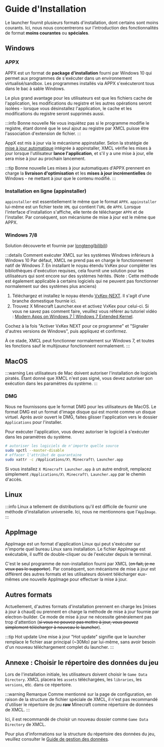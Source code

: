 # Guide d'Installation

Le launcher fournit plusieurs formats d'installation, dont certains sont moins courants. Ici, nous nous concentrerons sur l'introduction des fonctionnalités de format **moins courantes** ou **spéciales**.

## Windows

### APPX

APPX est un format de **package d'installation** fourni par Windows 10 qui permet aux programmes de s'exécuter dans un environnement virtualisé/sandbox. Les programmes installés via APPX s'exécuteront tous dans le bac à sable Windows.

Le plus grand avantage pour les utilisateurs est que les fichiers cache de l'application, les modifications du registre et les autres opérations seront isolées - lorsque vous désinstallez l'application, le cache et les modifications du registre seront supprimés aussi.

:::info Bonne nouvelle
Ne vous inquiétez pas si le programme modifie le registre, étant donné que le seul ajout au registre par XMCL puisse être l'association d'extension de fichier.
:::

AppX est mis à jour via le mécanisme appinstaller. Selon la stratégie de [mise à jour automatique](https://learn.microsoft.com/fr-fr/windows/msix/app-installer/auto-update-and-repair--overview#automatic-updates) intégrée à appinstaller, XMCL vérifie les mises à jour lorsque l'utilisateur **lance l'application**, et s'il y a une mise à jour, elle sera mise à jour au prochain lancement.

:::tip Bonne nouvelle
Les mises à jour automatiques d'APPX prennent en charge la **livraison d'optimisation** et les **mises à jour incrémentielles** de Windows - ne mettant à jour que le contenu modifié.
:::

### Installation en ligne (appinstaller)

`appinstaller` est essentiellement le même que le format `APPX`. `appinstaller` lui-même est un fichier texte `XML` qui contient l'`URL` de `APPX`. Lorsque l'interface d'installation s'affiche, elle tente de télécharger `APPX` et de l'installer. Par conséquent, son mécanisme de mise à jour est le même que APPX.

### Windows 7/8

Solution découverte et fournie par [longteng](https://github.com/longteng-H)([bilibili](https://space.bilibili.com/1030667057))

:::details Comment exécuter XMCL sur les systèmes Windows inférieurs à Windows 10
Par défaut, XMCL ne prend pas en charge le fonctionnement natif de Windows 7. En installant le noyau étendu VxKex pour compléter les bibliothèques d'exécution requises, cela fournit une solution pour les utilisateurs qui sont encore sur des systèmes hérités. (Note : Cette méthode est également applicable à certains logiciels qui ne peuvent pas fonctionner normalement sur des systèmes plus anciens)

1. Téléchargez et installez le noyau étendu [VxKex-NEXT](https://github.com/YuZhouRen86/VxKex-NEXT). Il s'agit d'une branche domestique fournie ici.
2. Trouvez X Minecraft Launcher.exe et activez VxKex pour celui-ci. Si vous ne savez pas comment faire, veuillez vous référer au tutoriel vidéo : [Modern Apps on Windows 7 | Windows 7 Extended Kernel](https://www.youtube.com/watch?v=zl7AsxtoPV8).

Cochez à la fois "Activer VxKex NEXT pour ce programme" et "Signaler d'autres versions de Windows", puis appliquez et confirmez.

À ce stade, XMCL peut fonctionner normalement sur Windows 7, et toutes les fonctions sauf le multijoueur fonctionnent normalement.
:::

## MacOS

:::warning
Les utilisateurs de Mac doivent autoriser l'installation de logiciels piratés.
Étant donné que XMCL n'est pas signé, vous devez autoriser son exécution dans les paramètres du système.
:::

### DMG

Nous ne fournissons que le format DMG pour les utilisateurs de MacOS. Le format DMG est un format d'image disque qui est monté comme un disque virtuel. Après avoir ouvert le DMG, faites glisser l'application vers le dossier `Applications` pour l'installer.

Pour exécuter l'application, vous devez autoriser le logiciel à s'exécuter dans les paramètres du système.

```sh
# autoriser les logiciels de n'importe quelle source
sudo spctl --master-disable
# effacer l'attribut de quarantaine
sudo xattr -c /Applications/X\ Minecraft\ Launcher.app
```

Si vous installez `X Minecraft Launcher.app` à un autre endroit, remplacez simplement `/Applications/X\ Minecraft\ Launcher.app` par le chemin d'accès.

## Linux

:::info
Linux a tellement de distributions qu'il est difficile de fournir une méthode d'installation universelle. Ici, nous ne mentionnons que l'`AppImage`.
:::

## AppImage

AppImage est un format d'application Linux qui peut s'exécuter sur n'importe quel bureau Linux sans installation. Le fichier AppImage est exécutable, il suffit de double-cliquer ou de l'exécuter depuis le terminal.

C'est le seul programme de non-installation fourni par XMCL (~~en fait, je ne veux pas le supporter~~). Par conséquent, son mécanisme de mise à jour est différent des autres formats et les utilisateurs doivent télécharger eux-mêmes une nouvelle AppImage pour effectuer la mise à jour.

## Autres formats

Actuellement, d'autres formats d'installation prennent en charge les [mises à jour à chaud] ou prennent en charge la méthode de mise à jour fournie par electron-builder. Ce mode de mise à jour ne nécessite généralement pas trop d'attention (~~si vous ne pouvez pas mettre à jour, vous pouvez simplement télécharger à nouveau le launcher~~).

:::tip Hot update
Une mise à jour "Hot update" signifie que le launcher remplace le fichier asar principal (~30Mo) par lui-même, sans avoir besoin d'un nouveau téléchargement complet du launcher.
:::

## Annexe : Choisir le répertoire des données du jeu

Lors de l'installation initiale, les utilisateurs doivent choisir le `Game Data Directory`. XMCL placera les `assets` téléchargées, les `libraries`, les `versions`, etc. dans ce répertoire.

:::warning Remarque
Comme mentionné sur la page de configuration, en raison de la structure de fichier spéciale de XMCL, il n'est pas recommandé d'utiliser le répertoire de jeu **raw** Minecraft comme répertoire de données de XMCL.
:::

Ici, il est recommandé de choisir un nouveau dossier comme `Game Data Directory` de XMCL.

Pour plus d'informations sur la structure du répertoire des données du jeu, veuillez consulter le [Guide de gestion des données](/fr/guide/manage.md#minecraft-related-data).